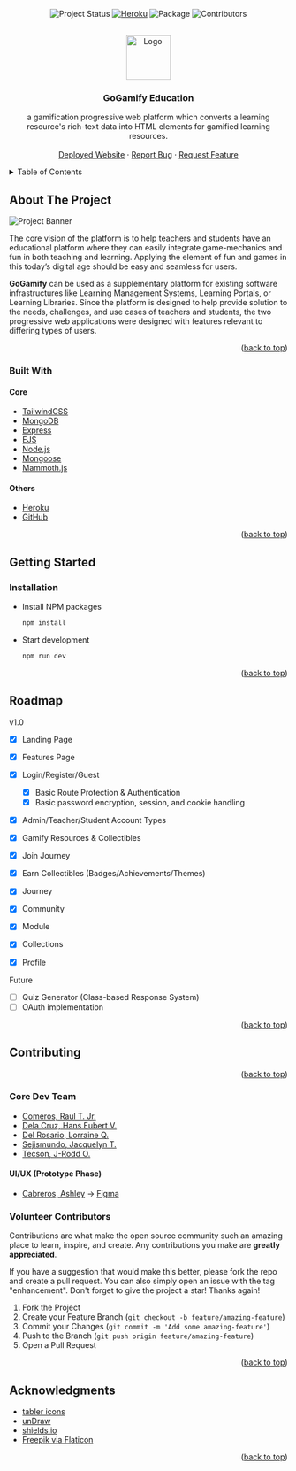 <div id="top"></div>

<!-- This README is generated from Othneil Drew's README template, please check it out: https://github.com/othneildrew/Best-README-Template -->

<div align="center">

![Project Status][project-status-shield]
[![Heroku][heroku-shield]][heroku-url]
![Package][package-shield]
![Contributors][contributors-shield]

</div>

<!-- PROJECT LOGO -->
<br />
<div align="center">
  <a href="https://github.com/noice-noise/GoGamify-Students">
    <img src="images/logo.png" alt="Logo" width="80" height="80">
  </a>

  <h3 align="center">GoGamify Education</h3>

  <p align="center">
    a gamification progressive web platform which converts a learning resource's rich-text data into HTML elements for gamified learning resources.
    <br />
    <br />
    <a href="https://gogamify-education.herokuapp.com/">Deployed Website</a>
    ·
    <a href="https://github.com/noice-noise/GoGamify-Students/issues">Report Bug</a>
    ·
    <a href="https://github.com/noice-noise/GoGamify-Students/issues">Request Feature</a>
  </p>
</div>

<!-- TABLE OF CONTENTS -->
<details>
  <summary>Table of Contents</summary>
  <ol>
    <li>
      <a href="#about-the-project">About The Project</a>
      <ul>
        <li><a href="#built-with">Built With</a></li>
      </ul>
    </li>
    <li>
      <a href="#getting-started">Getting Started</a>
      <ul>
        <li><a href="#installation">Installation</a></li>
      </ul>
    </li>
    <li><a href="#usage">Usage</a></li>
    <li><a href="#roadmap">Roadmap</a></li>
    <li><a href="#contributing">Contributing</a></li>
    <li><a href="#acknowledgments">Acknowledgments</a></li>
  </ol>
</details>

<!-- ABOUT THE PROJECT -->

## About The Project

![Project Banner][project-banner]

The core vision of the platform is to help teachers and students have an educational
platform where they can easily integrate game-mechanics and fun in both teaching and
learning. Applying the element of fun and games in this today’s digital age should be easy and
seamless for users.

**GoGamify** can be used as a supplementary platform for existing software infrastructures
like Learning Management Systems, Learning Portals, or Learning Libraries. Since the platform
is designed to help provide solution to the needs, challenges, and use cases of teachers and
students, the two progressive web applications were designed with features relevant to differing
types of users.

<p align="right">(<a href="#top">back to top</a>)</p>

### Built With

#### Core

- [TailwindCSS](https://tailwindcss.com/)
- [MongoDB](https://www.mongodb.com/)
- [Express](https://expressjs.com/)
- [EJS](https://ejs.co/)
- [Node.js](https://nodejs.org/en/about/)
- [Mongoose](https://mongoosejs.com/)
- [Mammoth.js](https://github.com/mwilliamson/mammoth.js/)

#### Others

- [Heroku](heroku.com/)
- [GitHub](heroku.com/)

<p align="right">(<a href="#top">back to top</a>)</p>

<!-- GETTING STARTED -->

## Getting Started

### Installation

- Install NPM packages
  ```sh
  npm install
  ```
- Start development
  ```sh
  npm run dev
  ```

<p align="right">(<a href="#top">back to top</a>)</p>

<!-- ROADMAP -->

## Roadmap

v1.0

- [x] Landing Page
- [x] Features Page

- [x] Login/Register/Guest
  - [x] Basic Route Protection & Authentication
  - [x] Basic password encryption, session, and cookie handling
- [x] Admin/Teacher/Student Account Types
- [x] Gamify Resources & Collectibles
- [x] Join Journey
- [x] Earn Collectibles (Badges/Achievements/Themes)

- [x] Journey
- [x] Community
- [x] Module
- [x] Collections
- [x] Profile

Future

- [ ] Quiz Generator (Class-based Response System)
- [ ] OAuth implementation

<p align="right">(<a href="#top">back to top</a>)</p>

<!-- CONTRIBUTING -->

## Contributing

<p align="right">(<a href="#top">back to top</a>)</p>

### Core Dev Team

- [Comeros, Raul T. Jr.](https://github.com/noice-noise/)
- [Dela Cruz, Hans Eubert V.](https://github.com/Bee-Gin-er16)
- [Del Rosario, Lorraine Q.](https://github.com/raine16)
- [Sejismundo, Jacquelyn T.](https://github.com/junix033101)
- [Tecson, J-Rodd O.](https://github.com/tecsytucker)

#### UI/UX (Prototype Phase)

- [Cabreros, Ashley](https://github.com/nonradicals) → [Figma](https://www.figma.com/file/lJXTMVTe22lVxPU3jVQHoV/GoGamify?node-id=105%3A251)

### Volunteer Contributors

Contributions are what make the open source community such an amazing place to learn, inspire, and create. Any contributions you make are **greatly appreciated**.

If you have a suggestion that would make this better, please fork the repo and create a pull request. You can also simply open an issue with the tag "enhancement".
Don't forget to give the project a star! Thanks again!

1. Fork the Project
2. Create your Feature Branch (`git checkout -b feature/amazing-feature`)
3. Commit your Changes (`git commit -m 'Add some amazing-feature'`)
4. Push to the Branch (`git push origin feature/amazing-feature`)
5. Open a Pull Request

<p align="right">(<a href="#top">back to top</a>)</p>

<!-- ACKNOWLEDGMENTS -->

## Acknowledgments

- [tabler icons](https://tabler-icons.io/)
- [unDraw ](https://undraw.co/)
- [shields.io](https://undraw.co/)
- [Freepik via Flaticon](https://www.flaticon.com/)

<p align="right">(<a href="#top">back to top</a>)</p>

<!-- MARKDOWN LINKS & IMAGES -->
<!-- https://www.markdownguide.org/basic-syntax/#reference-style-links -->

[contributors-shield]: https://img.shields.io/github/contributors/noice-noise/GoGamify-Students
[heroku-shield]: https://img.shields.io/badge/Deploy-Heroku-blueviolet
[heroku-url]: gogamify-education.herokuapp.com/
[package-shield]: https://img.shields.io/github/package-json/v/noice-noise/GoGamify-Students/master
[project-banner]: images/gogamify-banner.png
[project-status-shield]: https://img.shields.io/badge/Development-Released--v1.0-informational
